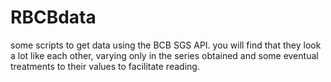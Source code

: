 # RBCBdata
some scripts to get data using the BCB SGS API. you will find that they look a lot like each other, varying only in the series obtained and some eventual treatments to their values to facilitate reading.
